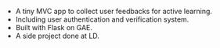- A tiny MVC app to collect user feedbacks for active learning.
- Including user authentication and verification system.
- Built with Flask on GAE.
- A side project done at LD.